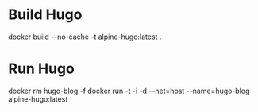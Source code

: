# Build Hugo
docker build --no-cache -t alpine-hugo:latest .

# Run Hugo
docker rm hugo-blog -f
docker run -t -i  -d  --net=host --name=hugo-blog alpine-hugo:latest
